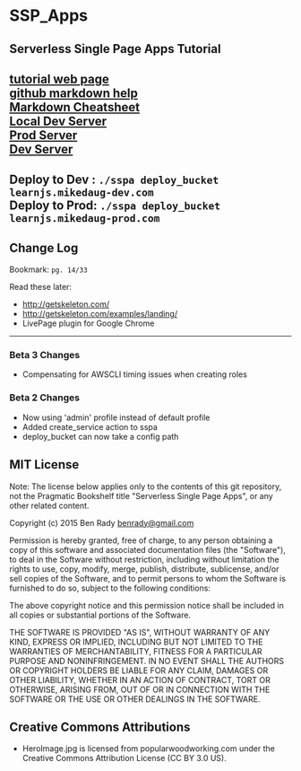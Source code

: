 # SSP_Apps  

## Serverless Single Page Apps Tutorial  

[tutorial web page](https://pragprog.com/book/brapps/serverless-page-apps)  
[github markdown help](https://github.github.com/gfm/)  
[Markdown Cheatsheet](https://github.com/adam-p/markdown-here/wiki/Markdown-Cheatsheet)  
[Local Dev Server](http://mypythondev-mikedaug586160.codeanyapp.com:9292/)  
[Prod Server](http://learnjs.mikedaug-prod.com.s3-website-us-east-1.amazonaws.com/)  
[Dev Server](http://learnjs.mikedaug-dev.com.s3-website-us-east-1.amazonaws.com/)  
---
Deploy to Dev : `./sspa deploy_bucket learnjs.mikedaug-dev.com`  
Deploy to Prod: `./sspa deploy_bucket learnjs.mikedaug-prod.com`  
---

## Change Log
  Bookmark: `pg. 14/33`  

  Read these later:  
  
  * http://getskeleton.com/
  * http://getskeleton.com/examples/landing/
  * LivePage plugin for Google Chrome
  
---

### Beta 3 Changes

  * Compensating for AWSCLI timing issues when creating roles
  
### Beta 2 Changes

  * Now using 'admin' profile instead of default profile
  * Added create_service action to sspa
  * deploy_bucket can now take a config path

## MIT License

Note: The license below applies only to the contents of this git repository, not the Pragmatic Bookshelf title "Serverless Single Page Apps", or any other related content.

Copyright (c) 2015 Ben Rady <benrady@gmail.com>

Permission is hereby granted, free of charge, to any person obtaining a copy of this software and associated documentation files (the "Software"), to deal in the Software without restriction, including without limitation the rights to use, copy, modify, merge, publish, distribute, sublicense, and/or sell copies of the Software, and to permit persons to whom the Software is furnished to do so, subject to the following conditions:

The above copyright notice and this permission notice shall be included in all copies or substantial portions of the Software.

THE SOFTWARE IS PROVIDED "AS IS", WITHOUT WARRANTY OF ANY KIND, EXPRESS OR IMPLIED, INCLUDING BUT NOT LIMITED TO THE WARRANTIES OF MERCHANTABILITY, FITNESS FOR A PARTICULAR PURPOSE AND NONINFRINGEMENT.  IN NO EVENT SHALL THE AUTHORS OR COPYRIGHT HOLDERS BE LIABLE FOR ANY CLAIM, DAMAGES OR OTHER LIABILITY, WHETHER IN AN ACTION OF CONTRACT, TORT OR OTHERWISE, ARISING FROM, OUT OF OR IN CONNECTION WITH THE SOFTWARE OR THE USE OR OTHER DEALINGS IN THE SOFTWARE.

## Creative Commons Attributions

  * HeroImage.jpg is licensed from popularwoodworking.com under the Creative Commons Attribution License (CC BY 3.0 US).

